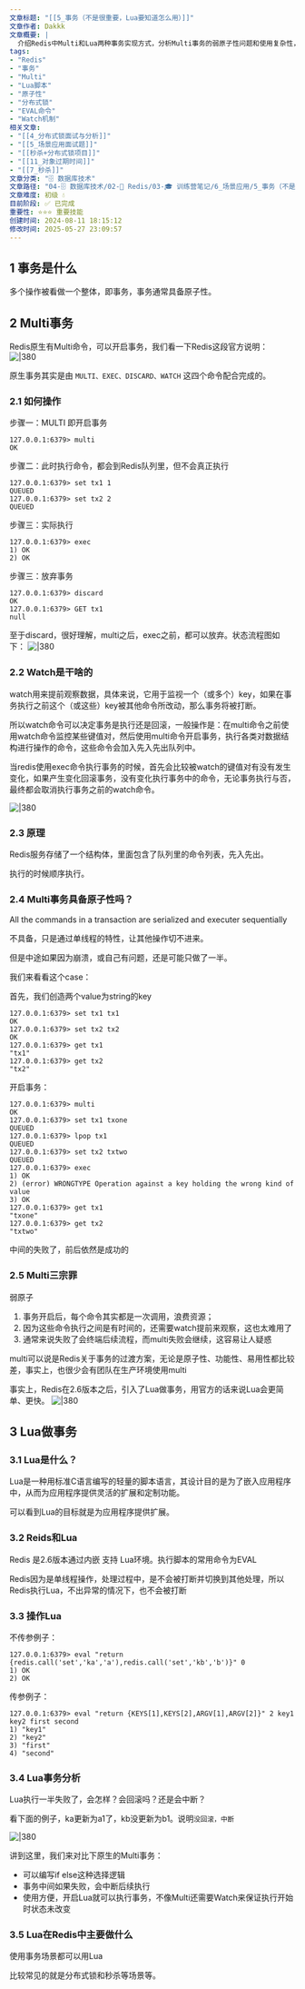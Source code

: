 ```yaml
---
文章标题: "[[5_事务（不是很重要，Lua要知道怎么用）]]" 
文章作者: Dakkk
文章概要: |
  介绍Redis中Multi和Lua两种事务实现方式，分析Multi事务的弱原子性问题和使用复杂性，推荐使用Lua脚本实现更好的事务控制
tags:
- "Redis"
- "事务"
- "Multi"
- "Lua脚本"
- "原子性"
- "分布式锁"
- "EVAL命令"
- "Watch机制"
相关文章:
- "[[4_分布式锁面试与分析]]"
- "[[5_场景应用面试题]]"
- "[[秒杀+分布式锁项目]]"
- "[[11_对象过期时间]]"
- "[[7_秒杀]]"
文章分类: "🗄️ 数据库技术"
文章路径: "04-🗄️ 数据库技术/02-🔴 Redis/03-🎓 训练营笔记/6_场景应用/5_事务（不是很重要，Lua要知道怎么用）.md"
文章难度: 初级 💧
目前阶段: ✅ 已完成
重要性: ⭐⭐⭐ 重要技能
创建时间: 2024-08-11 18:15:12
修改时间: 2025-05-27 23:09:57
---
```


## 1 事务是什么

多个操作被看做一个整体，即事务，事务通常具备原子性。
## 2 Multi事务

Redis原生有Multi命令，可以开启事务，我们看一下Redis这段官方说明：
![|380](https://my-obsidian-image.oss-cn-guangzhou.aliyuncs.com/2024/04/eff993f935716738090d6744b2d65177.png)

原生事务其实是由 `MULTI、EXEC、DISCARD、WATCH` 这四个命令配合完成的。
### 2.1 如何操作

步骤一：MULTI 即开启事务
```shell
127.0.0.1:6379> multi
OK
```

步骤二：此时执行命令，都会到Redis队列里，但不会真正执行
```shell
127.0.0.1:6379> set tx1 1
QUEUED
127.0.0.1:6379> set tx2 2
QUEUED
```

步骤三：实际执行
```shell
127.0.0.1:6379> exec
1) OK
2) OK
```

步骤三：放弃事务
```shell
127.0.0.1:6379> discard
OK
127.0.0.1:6379> GET tx1
null
```

至于discard，很好理解，multi之后，exec之前，都可以放弃。状态流程图如下：
![|380](https://my-obsidian-image.oss-cn-guangzhou.aliyuncs.com/2024/04/65c06eb1a8282227a5e5c8219171a837.png)
### 2.2 Watch是干啥的

watch用来提前观察数据，具体来说，它用于监视一个（或多个）key，如果在事务执行之前这个（或这些）key被其他命令所改动，那么事务将被打断。

所以watch命令可以决定事务是执行还是回滚，一般操作是：在multi命令之前使用watch命令监控某些键值对，然后使用multi命令开启事务，执行各类对数据结构进行操作的命令，这些命令会加入先入先出队列中。

当redis使用exec命令执行事务的时候，首先会比较被watch的键值对有没有发生变化，如果产生变化回滚事务，没有变化执行事务中的命令，无论事务执行与否，最终都会取消执行事务之前的watch命令。

![|380](https://my-obsidian-image.oss-cn-guangzhou.aliyuncs.com/2024/04/84216bb6b63375afe5cd459d83304ca1.png)

### 2.3 原理

Redis服务存储了一个结构体，里面包含了队列里的命令列表，先入先出。

执行的时候顺序执行。
### 2.4 Multi事务具备原子性吗？

All the commands in a transaction are serialized and executer sequentially

不具备，只是通过单线程的特性，让其他操作切不进来。

但是中途如果因为崩溃，或自己有问题，还是可能只做了一半。

我们来看看这个case：

首先，我们创造两个value为string的key
```shell
127.0.0.1:6379> set tx1 tx1
OK
127.0.0.1:6379> set tx2 tx2
OK
127.0.0.1:6379> get tx1
"tx1"
127.0.0.1:6379> get tx2
"tx2"
```

开启事务：
```shell
127.0.0.1:6379> multi
OK
127.0.0.1:6379> set tx1 txone
QUEUED
127.0.0.1:6379> lpop tx1
QUEUED
127.0.0.1:6379> set tx2 txtwo
QUEUED
127.0.0.1:6379> exec
1) OK
2) (error) WRONGTYPE Operation against a key holding the wrong kind of value
3) OK
127.0.0.1:6379> get tx1
"txone"
127.0.0.1:6379> get tx2
"txtwo"
```

中间的失败了，前后依然是成功的

### 2.5 Multi三宗罪

弱原子
1. 事务开启后，每个命令其实都是一次调用，浪费资源；
2. 因为这些命令执行之间是有时间的，还需要watch提前来观察，这也太难用了
3. 通常来说失败了会终端后续流程，而multi失败会继续，这容易让人疑惑

multi可以说是Redis关于事务的过渡方案，无论是原子性、功能性、易用性都比较差，事实上，也很少会有团队在生产环境使用multi

事实上，Redis在2.6版本之后，引入了Lua做事务，用官方的话来说Lua会更简单、更快。
![|380](https://my-obsidian-image.oss-cn-guangzhou.aliyuncs.com/2024/04/bde17e943c2f0fe0f72a50d9d1afa495.png)

## 3 Lua做事务

### 3.1 Lua是什么？

Lua是一种用标准C语言编写的轻量的脚本语言，其设计目的是为了嵌入应用程序中，从而为应用程序提供灵活的扩展和定制功能。

可以看到Lua的目标就是为应用程序提供扩展。

### 3.2 Reids和Lua

Redis 是2.6版本通过内嵌 支持 Lua环境。执行脚本的常用命令为EVAL

Redis因为是单线程操作，处理过程中，是不会被打断并切换到其他处理，所以Redis执行Lua，不出异常的情况下，也不会被打断

### 3.3 操作Lua

不传参例子：
```shell
127.0.0.1:6379> eval "return {redis.call('set','ka','a'),redis.call('set','kb','b')}" 0
1) OK
2) OK
```

传参例子：
```shell
127.0.0.1:6379> eval "return {KEYS[1],KEYS[2],ARGV[1],ARGV[2]}" 2 key1 key2 first second
1) "key1"
2) "key2"
3) "first"
4) "second"
```

### 3.4 Lua事务分析

Lua执行一半失败了，会怎样？会回滚吗？还是会中断？

看下面的例子，ka更新为a1了，kb没更新为b1。说明`没回滚，中断`

![|380](https://my-obsidian-image.oss-cn-guangzhou.aliyuncs.com/2024/04/c3229dbcebc648aeca1c507b711bf1f9.png)

讲到这里，我们来对比下原生的Multi事务：
- 可以编写if else这种选择逻辑
- 事务中间如果失败，会中断后续执行
- 使用方便，开启Lua就可以执行事务，不像Multi还需要Watch来保证执行开始时状态未改变

### 3.5 Lua在Redis中主要做什么

使用事务场景都可以用Lua

比较常见的就是分布式锁和秒杀等场景等。